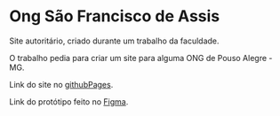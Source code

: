# Ong São Francisco de Assis

Site autoritário, criado durante um trabalho da faculdade.

O trabalho pedia para criar um site para alguma ONG de Pouso Alegre - MG.

Link do site no [githubPages](https://nerylucastoledo.github.io/OngSaoFrancisco.github.io/).

Link do protótipo feito no [Figma](https://www.figma.com/file/B9bMrkxKWXv98i1LOJDad7/Animais).
